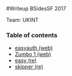 #Writeup BSidesSF 2017

Team: UKINT

### Table of contents

* [easyauth (web)](easyauth)
* [Zumbo 1 (web)](zumbo1)
* [easy (re)](easy)
* [skipper (re)](skipper)